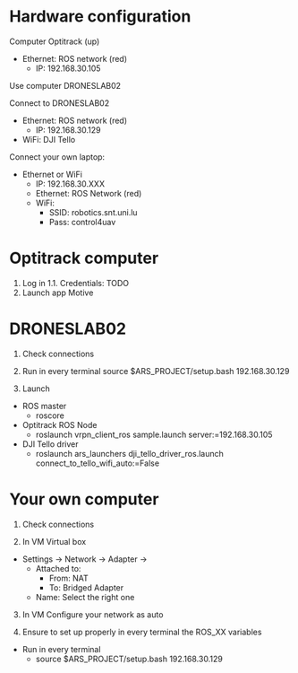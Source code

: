 
# Hardware configuration


Computer Optitrack (up)
- Ethernet: ROS network (red)
  - IP: 192.168.30.105


Use computer DRONESLAB02

Connect to DRONESLAB02
- Ethernet: ROS network (red)
  - IP: 192.168.30.129
- WiFi: DJI Tello

Connect your own laptop:
- Ethernet or WiFi
  - IP: 192.168.30.XXX
  - Ethernet: ROS Network (red)
  - WiFi: 
      - SSID: robotics.snt.uni.lu
      - Pass: control4uav



# Optitrack computer

1. Log in
  1.1. Credentials: TODO
2. Launch app Motive


# DRONESLAB02

1. Check connections

2. Run in every terminal
    source $ARS_PROJECT/setup.bash 192.168.30.129

3. Launch
- ROS master
  - roscore
- Optitrack ROS Node
  - roslaunch vrpn_client_ros sample.launch server:=192.168.30.105
- DJI Tello driver
  - roslaunch ars_launchers dji_tello_driver_ros.launch connect_to_tello_wifi_auto:=False



# Your own computer

1. Check connections

2. In VM Virtual box
  - Settings -> Network -> Adapter -> 
    - Attached to:
      - From: NAT
      - To: Bridged Adapter
    - Name: Select the right one
    

3. In VM Configure your network as auto


4. Ensure to set up properly in every terminal the ROS_XX variables
  - Run in every terminal
    - source $ARS_PROJECT/setup.bash 192.168.30.129

